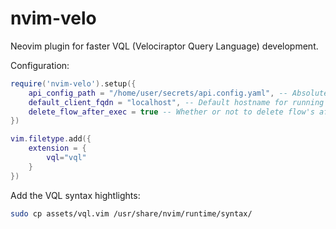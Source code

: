 # nvim-velo
Neovim plugin for faster VQL (Velociraptor Query Language) development.

Configuration:
```lua
require('nvim-velo').setup({
    api_config_path = "/home/user/secrets/api.config.yaml", -- Absolute path w/ proper privs
    default_client_fqdn = "localhost", -- Default hostname for running client VQLs 
    delete_flow_after_exec = true -- Whether or not to delete flow's after client VQL
})

vim.filetype.add({
    extension = {
        vql="vql"
    }
})
```

Add the VQL syntax hightlights:
```bash
sudo cp assets/vql.vim /usr/share/nvim/runtime/syntax/
```
